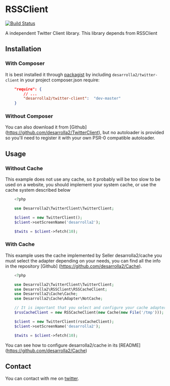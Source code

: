 # RSSClient

[![Build Status](https://secure.travis-ci.org/desarrolla2/TwitterClient.png)](http://travis-ci.org/desarrolla2/TwitterClient)

A independent Twitter Client library. This library depends from RSSClient


## Installation

### With Composer

It is best installed it through [packagist](http://packagist.org/packages/desarrolla2/twitter-client) 
by including
`desarrolla2/twitter-client` in your project composer.json require:

``` json
    "require": {
        // ...
        "desarrolla2/twitter-client":  "dev-master"
    }
```

### Without Composer

You can also download it from [Github] (https://github.com/desarrolla2/TwitterClient), 
but no autoloader is provided so you'll need to register it with your own PSR-0 
compatible autoloader.

## Usage

### Without Cache

This example does not use any cache, so it probably will be too slow to be used on 
a website, you should implement your system cache, or use the cache system described below

``` php
    <?php

    use Desarrolla2\TwitterClient\TwitterClient;

    $client = new TwitterClient();
    $client->setScreenName('desarrolla2');

    $twits = $client->fetch(10);

```

### With Cache

This example uses the cache implemented by Seller desarrolla2/cache you must 
select the adapter depending on your needs, you can find all the info in the 
repository [Github] (https://github.com/desarrolla2/Cache).

``` php
    <?php

    use Desarrolla2\TwitterClient\TwitterClient;
    use Desarrolla2\RSSClient\RSSCacheClient;
    use Desarrolla2\Cache\Cache;
    use Desarrolla2\Cache\Adapter\NotCache;

    // It is important that you select and configure your cache adapter
    $rssCacheClient = new RSSCacheClient(new Cache(new File('/tmp')));

    $client = new TwitterClient(rssCacheClient);
    $client->setScreenName('desarrolla2');

    $twits = $client->fetch(10);

```

You can see how to configure desarrolla2/cache in its [README] (https://github.com/desarrolla2/Cache)

## Contact

You can contact with me on [twitter](https://twitter.com/desarrolla2).